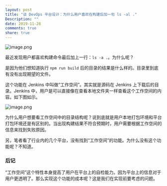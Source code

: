 ```yaml
---
layout: post
title: "谈 DevOps 平台设计：为什么用户喜欢在构建后加一句 ls -al ."
Description: ""
date: 2019-11-28
comments: true
share: true
---
```

![image.png](/assets/images/292372-fcd261b506ae3d41.png)

最近发现用户都喜欢构建命令最后加上一行：`ls -a .`。为什么呢？

是因为他们想知道执行 `npm run build` 后的目录的结果是什么样的。目录里到底有没有出现期望的文件。

这个功能在 Jenkins 中叫做“工作空间”。其实就是源码在 Jenkins 上下载后的目录。Jenkins 中，用户是可以直接像在查看本地文件夹一样查看这个工作空间的内容。如下图如示。

![image.png](/assets/images/292372-43a761d9a9f32200.png)

为什么用户想要看工作空间中的目录结构呢？说到底就是用户本地打包环境和平台打包环境还是有区别的。当出现构建结果不符合预期时，用户需要根据工作空间的信息来找到失败原因。

另，笔者看了行业内的几个平台，没有找到“工作空间”的功能。为什么没有这个功能呢？不知道。

### 后记
“工作空间”这个特性本身提高了用户在平台上的自检能力。因为平台上的信息对于用户更透明了。那么实现这个功能的成本呢？这是我们在实现前要考虑的问题。
